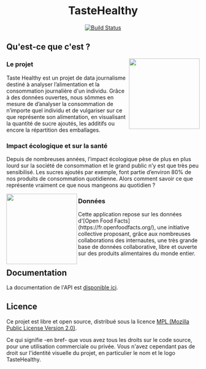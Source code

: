 <div align="center">
  <h1>TasteHealthy</h1>
  <a href="https://travis-ci.org/sundowndev/TasteHealthy"><img src="https://travis-ci.org/sundowndev/TasteHealthy.svg?branch=master" alt="Build Status"></a>
</div>

## Qu'est-ce que c'est ?

<img src="https://i.imgur.com/kZxBjvD.png" align="right" height="184px"/>
<h3 align="left">Le projet</h3>
<p align="left">
Taste Healthy est un projet de data journalisme destiné à analyser l’alimentation et la consommation journalière d'un individu. Grâce à des données ouvertes, nous sômmes en mesure de d’analyser la consommation de n’importe quel individu et de vulgariser sur ce que représente son alimentation, en visualisant la quantité de sucre ajoutés, les additifs ou encore la répartition des emballages.</p>

<h3 align="left">Impact écologique et sur la santé</h3>
<p align="left">Depuis de nombreuses années, l’impact écologique pèse de plus en plus lourd sur la société de consommation et le grand public n’y est que très peu sensibilisé. Les sucres ajoutés par exemple, font partie d’environ 80% de nos produits de consommation quotidienne. Alors comment savoir ce que représente vraiment ce que nous mangeons au quotidien ?</p>

<img src="https://i.imgur.com/0p32ghH.png" align="left" height="184px"/>
<h3 align="left">Données</h3>
<p align="left">
Cette application repose sur les données d'[Open Food Facts](https://fr.openfoodfacts.org/), une initiative collective proposant, grâce aux nombreuses collaborations des internautes, une très grande base de données collaborative, libre et ouverte sur des produits alimentaires du monde entier.</p>

## Documentation

La documentation de l'API est [disponible ici](https://sundowndev.github.io/TasteHealthy/api/).

## Licence

Ce projet est libre et open source, distribué sous la licence [MPL (Mozilla Public License Version 2.0)](LICENSE).

Ce qui signifie -en bref- que vous avez tous les droits sur le code source, pour une utilisation commerciale ou privée. Vous n'avez cependant pas de droit sur l'identité visuelle du projet, en particulier le nom et le logo TasteHealthy.
